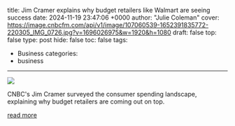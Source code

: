 title: Jim Cramer explains why budget retailers like Walmart are seeing success
date: 2024-11-19 23:47:06 +0000
author: "Julie Coleman"
cover: https://image.cnbcfm.com/api/v1/image/107060539-1652391835772-220305_IMG_0726.jpg?v=1696026975&w=1920&h=1080
draft: false
top: false
type: post
hide: false
toc: false
tags:
  - Business
categories:
  - business
---

![](https://image.cnbcfm.com/api/v1/image/107060539-1652391835772-220305_IMG_0726.jpg?v=1696026975&w=1920&h=1080)

CNBC's Jim Cramer surveyed the consumer spending landscape, explaining why budget retailers are coming out on top.

[read more](https://www.cnbc.com/2024/11/19/cramer-explains-why-budget-retailers-like-walmart-are-seeing-success.html)
